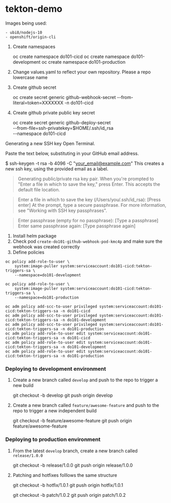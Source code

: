 # tekton-demo

<!-- The goal of this tool -->
<!-- 1. Install tkn cli -->


Images being used:
    
    - ubi8/nodejs-10
    - openshift/origin-cli

1. Create namespaces

    oc create namespace do101-cicd
    oc create namespace do101-development
    oc create namespace do101-production

2. Change values.yaml to reflect your own repository. Please a repo lowercase name

1. Create github secret

    oc create secret generic github-webhook-secret --from-literal=token=XXXXXXX -n do101-cicd

1. Create github private public key secret

    oc create secret generic github-deploy-secret \
        --from-file=ssh-privatekey=$HOME/.ssh/id_rsa \
        --namespace do101-cicd

Generating a new SSH key
Open Terminal.

Paste the text below, substituting in your GitHub email address.

$ ssh-keygen -t rsa -b 4096 -C "your_email@example.com"
This creates a new ssh key, using the provided email as a label.

> Generating public/private rsa key pair.
When you're prompted to "Enter a file in which to save the key," press Enter. This accepts the default file location.

> Enter a file in which to save the key (/Users/you/.ssh/id_rsa): [Press enter]
At the prompt, type a secure passphrase. For more information, see "Working with SSH key passphrases".

> Enter passphrase (empty for no passphrase): [Type a passphrase]
> Enter same passphrase again: [Type passphrase again]

1. Install helm package
2. Check pod `create-do101-github-webhook-pod-kmc4p` and make sure the webhook was created correctly
2. Define policies

```
oc policy add-role-to-user \
    system:image-puller system:serviceaccount:do101-cicd:tekton-triggers-sa \
    --namespace=do101-development
```

```
oc policy add-role-to-user \
    system:image-puller system:serviceaccount:do101-cicd:tekton-triggers-sa \
    --namespace=do101-production
```

    oc adm policy add-scc-to-user privileged system:serviceaccount:do101-cicd:tekton-triggers-sa -n do101-cicd
    oc adm policy add-scc-to-user privileged system:serviceaccount:do101-cicd:tekton-triggers-sa -n do101-development
    oc adm policy add-scc-to-user privileged system:serviceaccount:do101-cicd:tekton-triggers-sa -n do101-production
    oc adm policy add-role-to-user edit system:serviceaccount:do101-cicd:tekton-triggers-sa -n do101-cicd
    oc adm policy add-role-to-user edit system:serviceaccount:do101-cicd:tekton-triggers-sa -n do101-development
    oc adm policy add-role-to-user edit system:serviceaccount:do101-cicd:tekton-triggers-sa -n do101-production

### Deploying to development environment

1. Create a new branch called `develop` and push to the repo to trigger a new build

    git checkout -b develop
    git push origin develop

2. Create a new branch called `feature/awesome-feature` and push to the repo to trigger a new independent build

    git checkout -b feature/awesome-feature
    git push origin feature/awesome-feature

### Deploying to production environment

1. From the latest `develop` branch, create a new branch called `release/1.0.0`

    git checkout -b release/1.0.0
    git push origin release/1.0.0

2. Patching and hotfixes folllows the same structure

    git checkout -b hotfix/1.0.1
    git push origin hotfix/1.0.1

    git checkout -b patch/1.0.2
    git push origin patch/1.0.2